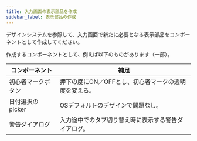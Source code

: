 ```yaml
---
title: 入力画面の表示部品を作成
sidebar_label: 表示部品の作成
---
```


デザインシステムを参照して、入力画面で新たに必要となる表示部品をコンポーネントとして作成してください。

作成するコンポーネントとして、例えば以下のものがあります（一部）。

| コンポーネント | 補足 |
|--|--|
| 初心者マークボタン | 押下の度にON／OFFとし、初心者マークの透明度を変える。  |
| 日付選択のpicker | OSデフォルトのデザインで問題なし。 |
| 警告ダイアログ | 入力途中でのタブ切り替え時に表示する警告ダイアログ。 |
